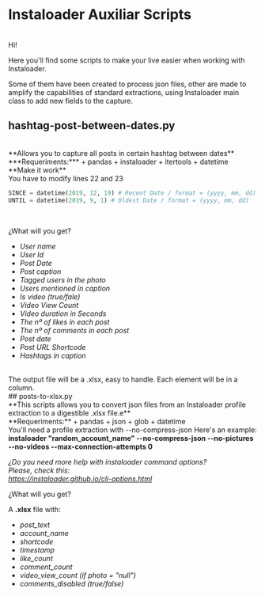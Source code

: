 # Instaloader Auxiliar Scripts
<br />
Hi!

Here you'll find some scripts to make your live easier when working with Instaloader. 

Some of them have been created to process json files, other are made to amplify the capabilities of standard extractions, using Instaloader main class to add new fields to the capture.
<br />
## hashtag-post-between-dates.py
<br />
**Allows you to capture all posts in certain hashtag between dates**
<br />
***Requeriments:***
+ pandas
+ instaloader
+ itertools
+ datetime
<br />
**Make it work**
<br />
You have to modify lines 22 and 23
<br />

```python
SINCE = datetime(2019, 12, 19) # Recent Date / format = (yyyy, mm, dd)
UNTIL = datetime(2019, 9, 1) # Oldest Date / format = (yyyy, mm, dd)
```
<br />


¿What will you get? 
<br />
- *User name*
- *User Id*
- *Post Date*
- *Post caption*
- *Tagged users in the photo*
- *Users mentioned in caption*
- *Is video (true/fale)*
- *Video View Count*
- *Video duration in Seconds*
- *The nº of likes in each post*
- *The nº of comments in each post*
- *Post date*
- *Post URL Shortcode*
- *Hashtags in caption*
<br />
The output file will be a .xlsx, easy to handle. Each element will be in a column. 
<br />
## posts-to-xlsx.py
<br />
**This scripts allows you to convert json files from an Instaloader profile extraction to a digestible .xlsx file.e**
<br />
**Requeriments:**
+ pandas
+ json
+ glob
+ datetime
<br 7>
You'll need a profile extraction with --no-compress-json
Here's an example:<br />
<b>instaloader "random_account_name" --no-compress-json --no-pictures --no-videos --max-connection-attempts 0</b>

*¿Do you need more help with instaloader command options?*
<br />
*Please, check this:*
<br />
*https://instaloader.github.io/cli-options.html*
<br />

¿What will you get?<br />

A **.xlsx** file with:

- *post_text*
- *account_name*
- *shortcode*
- *timestamp*
- *like_count*
- *comment_count*
- *video_view_count (if photo = "null")*
- *comments_disabled (true/false)*
